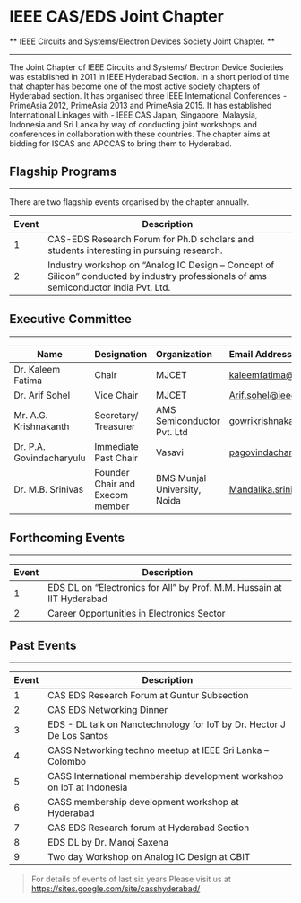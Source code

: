 # IEEE CAS/EDS Joint Chapter  

** IEEE Circuits and Systems/Electron Devices Society Joint Chapter. **  

---  

The Joint Chapter of IEEE Circuits and Systems/ Electron Device Societies was established in 2011 in IEEE Hyderabad Section. In a short period of time that chapter has become one of the most active society chapters of Hyderabad section. It has organised three IEEE International Conferences - PrimeAsia 2012, PrimeAsia 2013 and PrimeAsia 2015.  It has established International Linkages with - IEEE CAS Japan, Singapore, Malaysia, Indonesia and Sri Lanka by way of conducting joint workshops and conferences in collaboration with these countries. The chapter aims at bidding for ISCAS and APCCAS to bring them to Hyderabad.

## Flagship Programs
---  

There are two flagship events organised by the chapter annually.

Event | Description     |
|-----|-----------------|
|1    | CAS-EDS Research Forum for Ph.D scholars and students interesting in pursuing research. |
|2    | Industry workshop on “Analog IC Design – Concept of Silicon” conducted by industry professionals of ams semiconductor India Pvt. Ltd. |

## Executive Committee
---  

| Name                     | Designation                     | Organization                 | Email Address                     |
| -------------------------|:--------------------------------| :--------------------------- | :-------------------------------- |
| Dr. Kaleem Fatima        | Chair                           | MJCET                        | kaleemfatima@gmail.com            |
| Dr. Arif Sohel           | Vice Chair                      | MJCET                        | Arif.sohel@ieee.org               |
| Mr. A.G. Krishnakanth    | Secretary/ Treasurer            | AMS Semiconductor Pvt. Ltd   | gowrikrishnakanthavalur@gmail.com |
| Dr. P.A. Govindacharyulu | Immediate Past Chair            | Vasavi                       | pagovindacharyulu@yahoo.com       |
| Dr. M.B. Srinivas        | Founder Chair and Execom member | BMS Munjal University, Noida | Mandalika.srinivas@gmail.com      |


## Forthcoming Events
---   

Event | Description     |
|-----|-----------------|
|1    | EDS DL on “Electronics for All” by Prof. M.M. Hussain at IIT Hyderabad |
|2    | Career Opportunities in Electronics Sector  |


## Past Events
---  
Event | Description     |
|-----|-----------------|
|1    | CAS EDS Research Forum at Guntur Subsection |
|2    | CAS EDS Networking Dinner |
|3    | EDS - DL talk on Nanotechnology for IoT by Dr. Hector J De Los Santos |
|4    | CASS Networking techno meetup at IEEE Sri Lanka – Colombo |
|5    | CASS International membership development workshop on IoT at Indonesia |
|6    | CASS membership development workshop at Hyderabad |
|7    | CAS EDS Research forum at Hyderabad Section |
|8    | EDS DL by Dr. Manoj Saxena |
|9    | Two day Workshop on Analog IC Design at CBIT |


> For details of events of last six years Please visit us at https://sites.google.com/site/casshyderabad/
